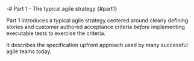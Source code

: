 -# Part 1 - The typical agile strategy {#part1}

Part 1 introduces a typical agile strategy centered around clearly defining stories and customer authored acceptance criteria _before_ implementing executable tests to exercise the criteria.

It describes the specification upfront approach used by many successful agile teams today.

